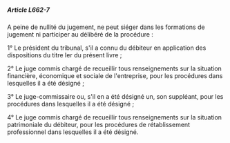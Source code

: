 ##### Article L662-7

A peine de nullité du jugement, ne peut siéger dans les formations de jugement ni participer au délibéré de la procédure :

1° Le président du tribunal, s'il a connu du débiteur en application des dispositions du titre Ier du présent livre ;

2° Le juge commis chargé de recueillir tous renseignements sur la situation financière, économique et sociale de l'entreprise, pour les procédures dans lesquelles il a été désigné ;

3° Le juge-commissaire ou, s'il en a été désigné un, son suppléant, pour les procédures dans lesquelles il a été désigné ;

4° Le juge commis chargé de recueillir tous renseignements sur la situation patrimoniale du débiteur, pour les procédures de rétablissement professionnel dans lesquelles il a été désigné.

